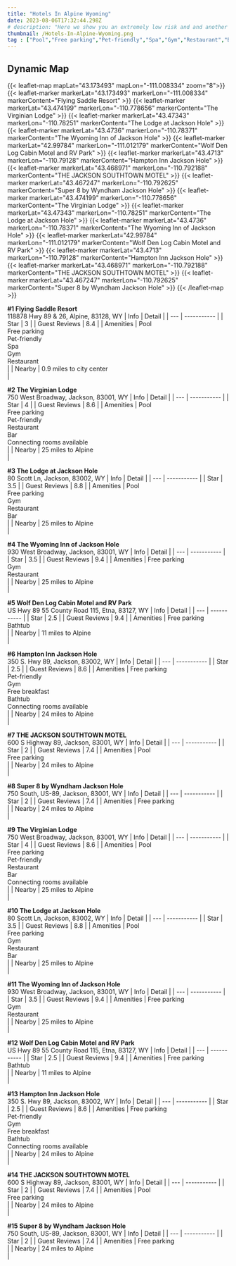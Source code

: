 ```yaml
---
title: "Hotels In Alpine Wyoming"
date: 2023-08-06T17:32:44.298Z
# description: "Here we show you an extremely low risk and and another medium risk approach to earn passive income "
thumbnail: /Hotels-In-Alpine-Wyoming.png
tag : ["Pool","Free parking","Pet-friendly","Spa","Gym","Restaurant","Bar","Connecting rooms available","Bathtub","Free breakfast"]
---
```


## Dynamic Map
{{< leaflet-map  mapLat="43.173493" mapLon="-111.008334" zoom="8">}}
    {{< leaflet-marker markerLat="43.173493" markerLon="-111.008334" markerContent="Flying Saddle Resort" >}}
    {{< leaflet-marker markerLat="43.474199" markerLon="-110.778656" markerContent="The Virginian Lodge" >}}
    {{< leaflet-marker markerLat="43.47343" markerLon="-110.78251" markerContent="The Lodge at Jackson Hole" >}}
    {{< leaflet-marker markerLat="43.4736" markerLon="-110.78371" markerContent="The Wyoming Inn of Jackson Hole" >}}
    {{< leaflet-marker markerLat="42.99784" markerLon="-111.012179" markerContent="Wolf Den Log Cabin Motel and RV Park" >}}
    {{< leaflet-marker markerLat="43.4713" markerLon="-110.79128" markerContent="Hampton Inn Jackson Hole" >}}
    {{< leaflet-marker markerLat="43.468971" markerLon="-110.792188" markerContent="THE JACKSON SOUTHTOWN MOTEL" >}}
    {{< leaflet-marker markerLat="43.467247" markerLon="-110.792625" markerContent="Super 8 by Wyndham Jackson Hole" >}}
    {{< leaflet-marker markerLat="43.474199" markerLon="-110.778656" markerContent="The Virginian Lodge" >}}
    {{< leaflet-marker markerLat="43.47343" markerLon="-110.78251" markerContent="The Lodge at Jackson Hole" >}}
    {{< leaflet-marker markerLat="43.4736" markerLon="-110.78371" markerContent="The Wyoming Inn of Jackson Hole" >}}
    {{< leaflet-marker markerLat="42.99784" markerLon="-111.012179" markerContent="Wolf Den Log Cabin Motel and RV Park" >}}
    {{< leaflet-marker markerLat="43.4713" markerLon="-110.79128" markerContent="Hampton Inn Jackson Hole" >}}
    {{< leaflet-marker markerLat="43.468971" markerLon="-110.792188" markerContent="THE JACKSON SOUTHTOWN MOTEL" >}}
    {{< leaflet-marker markerLat="43.467247" markerLon="-110.792625" markerContent="Super 8 by Wyndham Jackson Hole" >}}
{{< /leaflet-map >}}


**#1 Flying Saddle Resort**<br>118878 Hwy 89 & 26, Alpine, 83128, WY
| Info | Detail |
| --- | ----------- |
| Star | 3 |
| Guest Reviews | 8.4 |
| Amenities | Pool<br>Free parking<br>Pet-friendly<br>Spa<br>Gym<br>Restaurant<br> |
| Nearby | 0.9 miles to city center<br> |

**#2 The Virginian Lodge**<br>750 West Broadway, Jackson, 83001, WY
| Info | Detail |
| --- | ----------- |
| Star | 4 |
| Guest Reviews | 8.6 |
| Amenities | Pool<br>Free parking<br>Pet-friendly<br>Restaurant<br>Bar<br>Connecting rooms available<br> |
| Nearby | 25 miles to Alpine<br> |

**#3 The Lodge at Jackson Hole**<br>80 Scott Ln, Jackson, 83002, WY
| Info | Detail |
| --- | ----------- |
| Star | 3.5 |
| Guest Reviews | 8.8 |
| Amenities | Pool<br>Free parking<br>Gym<br>Restaurant<br>Bar<br> |
| Nearby | 25 miles to Alpine<br> |

**#4 The Wyoming Inn of Jackson Hole**<br>930 West Broadway, Jackson, 83001, WY
| Info | Detail |
| --- | ----------- |
| Star | 3.5 |
| Guest Reviews | 9.4 |
| Amenities | Free parking<br>Gym<br>Restaurant<br> |
| Nearby | 25 miles to Alpine<br> |

**#5 Wolf Den Log Cabin Motel and RV Park**<br>US Hwy 89 55 County Road 115, Etna, 83127, WY
| Info | Detail |
| --- | ----------- |
| Star | 2.5 |
| Guest Reviews | 9.4 |
| Amenities | Free parking<br>Bathtub<br> |
| Nearby | 11 miles to Alpine<br> |

**#6 Hampton Inn Jackson Hole**<br>350 S. Hwy 89, Jackson, 83002, WY
| Info | Detail |
| --- | ----------- |
| Star | 2.5 |
| Guest Reviews | 8.6 |
| Amenities | Free parking<br>Pet-friendly<br>Gym<br>Free breakfast<br>Bathtub<br>Connecting rooms available<br> |
| Nearby | 24 miles to Alpine<br> |

**#7 THE JACKSON SOUTHTOWN MOTEL**<br>600 S Highway 89, Jackson, 83001, WY
| Info | Detail |
| --- | ----------- |
| Star | 2 |
| Guest Reviews | 7.4 |
| Amenities | Pool<br>Free parking<br> |
| Nearby | 24 miles to Alpine<br> |

**#8 Super 8 by Wyndham Jackson Hole**<br>750 South, US-89, Jackson, 83001, WY
| Info | Detail |
| --- | ----------- |
| Star | 2 |
| Guest Reviews | 7.4 |
| Amenities | Free parking<br> |
| Nearby | 24 miles to Alpine<br> |

**#9 The Virginian Lodge**<br>750 West Broadway, Jackson, 83001, WY
| Info | Detail |
| --- | ----------- |
| Star | 4 |
| Guest Reviews | 8.6 |
| Amenities | Pool<br>Free parking<br>Pet-friendly<br>Restaurant<br>Bar<br>Connecting rooms available<br> |
| Nearby | 25 miles to Alpine<br> |

**#10 The Lodge at Jackson Hole**<br>80 Scott Ln, Jackson, 83002, WY
| Info | Detail |
| --- | ----------- |
| Star | 3.5 |
| Guest Reviews | 8.8 |
| Amenities | Pool<br>Free parking<br>Gym<br>Restaurant<br>Bar<br> |
| Nearby | 25 miles to Alpine<br> |

**#11 The Wyoming Inn of Jackson Hole**<br>930 West Broadway, Jackson, 83001, WY
| Info | Detail |
| --- | ----------- |
| Star | 3.5 |
| Guest Reviews | 9.4 |
| Amenities | Free parking<br>Gym<br>Restaurant<br> |
| Nearby | 25 miles to Alpine<br> |

**#12 Wolf Den Log Cabin Motel and RV Park**<br>US Hwy 89 55 County Road 115, Etna, 83127, WY
| Info | Detail |
| --- | ----------- |
| Star | 2.5 |
| Guest Reviews | 9.4 |
| Amenities | Free parking<br>Bathtub<br> |
| Nearby | 11 miles to Alpine<br> |

**#13 Hampton Inn Jackson Hole**<br>350 S. Hwy 89, Jackson, 83002, WY
| Info | Detail |
| --- | ----------- |
| Star | 2.5 |
| Guest Reviews | 8.6 |
| Amenities | Free parking<br>Pet-friendly<br>Gym<br>Free breakfast<br>Bathtub<br>Connecting rooms available<br> |
| Nearby | 24 miles to Alpine<br> |

**#14 THE JACKSON SOUTHTOWN MOTEL**<br>600 S Highway 89, Jackson, 83001, WY
| Info | Detail |
| --- | ----------- |
| Star | 2 |
| Guest Reviews | 7.4 |
| Amenities | Pool<br>Free parking<br> |
| Nearby | 24 miles to Alpine<br> |

**#15 Super 8 by Wyndham Jackson Hole**<br>750 South, US-89, Jackson, 83001, WY
| Info | Detail |
| --- | ----------- |
| Star | 2 |
| Guest Reviews | 7.4 |
| Amenities | Free parking<br> |
| Nearby | 24 miles to Alpine<br> |

